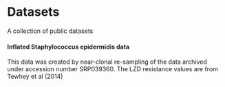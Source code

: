 # Datasets
A collection of public datasets

#### Inflated Staphylococcus epidermidis data
This data was created by near-clonal re-sampling of the data archived under accession number SRP039360. The LZD resistance values are from Tewhey et al (2014)
